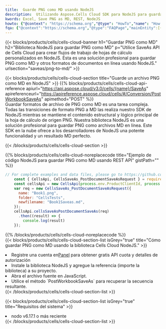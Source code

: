 ```yaml
---
title:  Guarde PNG como MD usando NodeJS
description:  Utilizando Aspose.Cells Cloud SDK para NodeJS para guardar el archivo de formato PNG como archivo de formato MD.
kwords: Excel, Save PNG as MD, REST, NodeJS
howto: {"@context": "https://schema.org","@type": "HowTo","name": "How to save PNG as MD using the Cells Cloud NodeJS library.","description": "How to save PNG as MD using the Cells Cloud NodeJS library.","image": {"@type": "ImageObject"},"url": "/nodejs/saveas/png-to-md/","step": [{ "@type": "HowToStep","name": "How to save PNG as MD using the Cells Cloud NodeJS library. step 1", "image": {"@type": "ImageObject",},"url": "/nodejs/saveas/png-to-md/","text": "Register an account at <a href='https://dashboard.aspose.cloud/'>Dashboard</a> to get free API quota & authorization details",},{ "@type": "HowToStep","name": "How to save PNG as MD using the Cells Cloud NodeJS library. step 1", "image": {"@type": "ImageObject",},"url": "/nodejs/saveas/png-to-md/","text": "Install NodeJS library and add the reference (import the library) to your project.",},{ "@type": "HowToStep","name": "How to save PNG as MD using the Cells Cloud NodeJS library. step 1", "image": {"@type": "ImageObject",},"url": "/nodejs/saveas/png-to-md/","text": "Open the source file in JavaScript.",},{ "@type": "HowToStep","name": "How to save PNG as MD using the Cells Cloud NodeJS library. step 1", "image": {"@type": "ImageObject",},"url": "/nodejs/saveas/png-to-md/","text": "Use the `PostWorkbookSaveAs` method to retrieve the resulting stream.",}, ],"supply": {"@type": "HowToSupply","name": "document"},"tool": [{"@type": "HowToTool","name": "Visual Studio, Visual Studio Code, WebStorm"},{"@type": "HowToTool","name": "Aspose Cells"}],"totalTime": "PT6M"}
fqa: {"@context":"https://schema.org","@type":"FAQPage","mainEntity":[{"@type":"Question","name":"Why save file as other formats file in C# using REST API?","acceptedAnswer":{"@type":"Answer","text":"Documents are encoded in many ways, and some files may be incompatible with the software you use. To open and read such files, just save them as appropriate file formats.<br/><ol><li>Install .NET SDK and add the reference (import the library) to your project.</li><li>Open the source file in C# using REST API.</li><li>Call the PostWorkbookSaveAsRequest() method, passing an output filename with required extension.</li><li>Get the result of save as a separate file.</li></ol>"}},{"@type":"Question","name":"What file formats can I save as with your C# library?","acceptedAnswer":{"@type":"Answer","text":"We support a variety of file formats for conversion using .NET library, including XLSX, Excel, xls , PDF, CSV, HTML, Markdown, XML, PNG, JPG, TIFF, Json, TXT and many more."}},{"@type":"Question","name":"What is the maximum allowed file size for conversion using this .NET library?","acceptedAnswer":{"@type":"Answer","text":"There are no file size limits for format conversions using .NET library."}}]}
---
```

{{< blocks/products/cells/cells-cloud-banner h1="Guardar PNG como MD" h2="Biblioteca NodeJS para guardar PNG como MD" p="Utilice SaveAs API de Cells Cloud para crear flujos de trabajo de hojas de cálculo personalizados en NodeJS. Esta es una solución profesional para guardar PNG como MD y otros formatos de documentos en línea usando NodeJS." urlsection="saveas/png-to-md/" >}}

{{< blocks/products/cells/cells-cloud-section title="Guarde un archivo PNG como MD en NodeJS" >}}
{{% blocks/products/cells/cells-cloud-api-reference apiurl="https://api.aspose.cloud/v3.0/cells/{name}/SaveAs" apireferenceurl="https://apireference.aspose.cloud/cells/#/Conversion/PostWorkbookSaveAs" apimethod="POST" %}}
<br/>
Guardar formatos de archivo de PNG como MD es una tarea compleja. Todas las transiciones de formato PNG a MD las realiza nuestro SDK de NodeJS mientras se mantiene el contenido estructural y lógico principal de la hoja de cálculo de origen PNG. Nuestra biblioteca NodeJS es una solución profesional para guardar PNG como archivos MD en línea. Este SDK en la nube ofrece a los desarrolladores de NodeJS una potente funcionalidad y un resultado MD perfecto.

{{< /blocks/products/cells/cells-cloud-section >}}

{{% blocks/products/cells/cells-cloud-noreplacecode title="Ejemplo de código NodeJS para guardar PNG como MD usando REST API" gistPath="" %}}
  
```js
// For complete examples and data files, please go to https://github.com/aspose-cells-cloud/aspose-cells-cloud-node/
    const { CellsApi, CellsSaveAs_PostDocumentSaveAsRequest } = require("asposecellscloud");
    const cellsApi = new CellsApi(process.env.ProductClientId, process.env.ProductClientSecret);
    var req = new CellsSaveAs_PostDocumentSaveAsRequest({
      name: "Book1.png",
      folder: "CellsTests",
      newfilename: "Book1Saveas.md",
    });
    cellsApi.cellsSaveAsPostDocumentSaveAs(req)
      .then((result) => {
        console.log(result)
    });
```
  
{{% /blocks/products/cells/cells-cloud-noreplacecode %}}
<br/>
{{< blocks/products/cells/cells-cloud-section-list isGrey="true" title="Cómo guardar PNG como MD usando la biblioteca Cells Cloud NodeJS." >}}
<li> Registre una cuenta en<a href="https://dashboard.aspose.cloud/">Panel</a> para obtener gratis API cuota y detalles de autorización</li>
<li>Instale la biblioteca NodeJS y agregue la referencia (importe la biblioteca) a su proyecto.</li>
<li>Abra el archivo fuente en JavaScript.</li>
<li>Utilice el método `PostWorkbookSaveAs` para recuperar la secuencia resultante.</li>
{{< /blocks/products/cells/cells-cloud-section-list >}}

{{< blocks/products/cells/cells-cloud-section-list isGrey="true" title="Requisitos del sistema" >}}
<li>nodo v6.17.1 o más reciente</li>
{{< /blocks/products/cells/cells-cloud-section-list >}}
